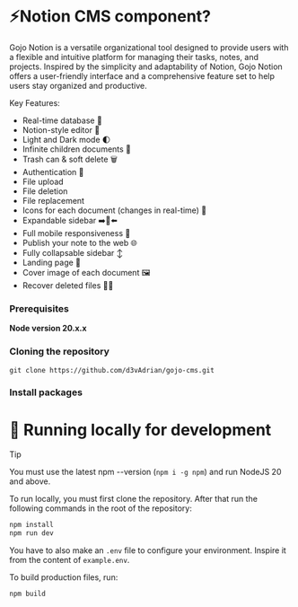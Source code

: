 # ⚡Notion CMS component?
Gojo Notion is a versatile organizational tool designed to provide users with a flexible and intuitive platform for managing their tasks, notes, and projects. Inspired by the simplicity and adaptability of Notion, Gojo Notion offers a user-friendly interface and a comprehensive feature set to help users stay organized and productive.

Key Features:

- Real-time database  🔗 
- Notion-style editor 📝 
- Light and Dark mode 🌓
- Infinite children documents 🌲
- Trash can & soft delete 🗑️
- Authentication 🔐 
- File upload
- File deletion
- File replacement
- Icons for each document (changes in real-time) 🌠
- Expandable sidebar ➡️🔀⬅️
- Full mobile responsiveness 📱
- Publish your note to the web 🌐
- Fully collapsable sidebar ↕️
- Landing page 🛬
- Cover image of each document 🖼️
- Recover deleted files 🔄📄


### Prerequisites

**Node version 20.x.x**

### Cloning the repository

```shell
git clone https://github.com/d3vAdrian/gojo-cms.git
```

### Install packages

# 🧬 Running locally for development

> [!TIP]
> You must use the latest npm --version (`npm i -g npm`) and run NodeJS 20 and above.

To run locally, you must first clone the repository. After that run the following commands in the root of the repository:
```bash
npm install
npm run dev
```

You have to also make an `.env` file to configure your environment. Inspire it from the content of `example.env`.

To build production files, run:
```bash
npm build
```

